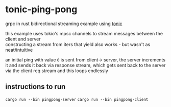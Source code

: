 # tonic-ping-pong
grpc in rust bidirectional streaming example using [tonic](https://github.com/hyperium/tonic/tree/master)

this example uses tokio's mpsc channels to stream messages between the client and server  
constructing a stream from iters that yield also works - but wasn't as neat/intuitive

an initial ping with value `0` is sent from client-> server, the server increments it and sends it back via response stream, which gets sent back to the server via the client req stream and this loops endlessly

## instructions to run
`cargo run --bin pingpong-server`
`cargo run --bin pingpong-client`

